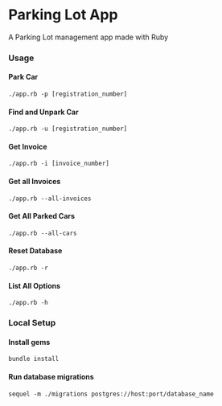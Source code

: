 # Parking Lot App

A Parking Lot management app made with Ruby

### Usage

#### Park Car
`` ./app.rb -p [registration_number] ``

#### Find and Unpark Car
`` ./app.rb -u [registration_number] ``

#### Get Invoice
`` ./app.rb -i [invoice_number] ``

#### Get all Invoices
`` ./app.rb --all-invoices ``

#### Get All Parked Cars
`` ./app.rb --all-cars ``

#### Reset Database
`` ./app.rb -r ``

#### List All Options
`` ./app.rb -h ``

### Local Setup

#### Install gems
`` bundle install ``

#### Run database migrations

`` sequel -m ./migrations postgres://host:port/database_name ``